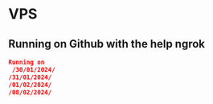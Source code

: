 # VPS 
## Running on Github with the help ngrok
```json
Running on
 /30/01/2024/
/31/01/2024/
/01/02/2024/
/08/02/2024/
```
